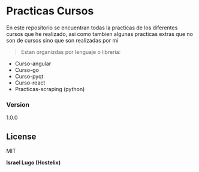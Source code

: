 # Practicas Cursos

En este repositorio se encuentran todas la practicas de los diferentes 
cursos que he realizado, asi como tambien algunas practicas extras que 
no son de cursos sino que son realizadas por mi

> Estan organizdas por lenguaje o libreria:
  - Curso-angular
  - Curso-go
  - Curso-pyqt
  - Curso-react
  - Practicas-scraping (python)


### Version
1.0.0

License
----

MIT

**Israel Lugo (Hostelix)**

